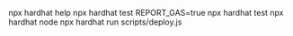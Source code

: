 npx hardhat help
npx hardhat test
REPORT_GAS=true npx hardhat test
npx hardhat node
npx hardhat run scripts/deploy.js

